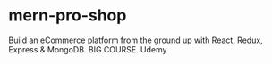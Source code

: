 # mern-pro-shop
Build an eCommerce platform from the ground up with React, Redux, Express &amp; MongoDB. BIG COURSE. Udemy
